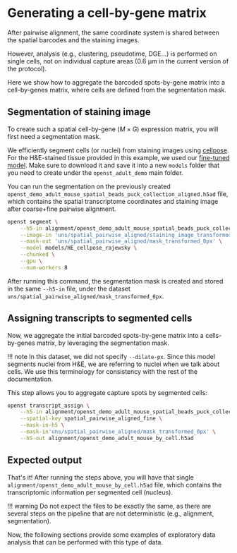 # Generating a cell-by-gene matrix
After pairwise alignment, the same coordinate system is shared between the spatial barcodes and the
staining images. 

However, analysis (e.g., clustering, pseudotime, DGE...) is performed on single cells, not on individual capture areas 
(0.6 μm in the current version of the protocol).

Here we show how to aggregate the barcoded spots-by-gene matrix
into a cell-by-genes matrix, where cells are defined from the segmentation mask.

## Segmentation of staining image
To create such a spatial cell-by-gene ($M\times G$) expression matrix, you will first need a segmentation mask.

We efficiently segment cells (or nuclei) from staining images using [cellpose](https://github.com/MouseLand/cellpose).
For the H&E-stained tissue provided in this example, we used our [fine-tuned model](https://github.com/rajewsky-lab/openst/blob/main/models/HE_cellpose_rajewsky).
Make sure to download it and save it into a new `models` folder that you need to create under the `openst_adult_demo` main folder.

You can run the segmentation on the previously created `openst_demo_adult_mouse_spatial_beads_puck_collection_aligned.h5ad` file, which
contains the spatial transcriptome coordinates and staining image after coarse+fine pairwise alignment.

```sh
openst segment \
    --h5-in alignment/openst_demo_adult_mouse_spatial_beads_puck_collection_aligned.h5ad \
    --image-in 'uns/spatial_pairwise_aligned/staining_image_transformed' \
    --mask-out 'uns/spatial_pairwise_aligned/mask_transformed_0px' \
    --model models/HE_cellpose_rajewsky \
    --chunked \
    --gpu \
    --num-workers 8
```

After running this command, the segmentation mask is created and stored in the same `--h5-in` file, under
the dataset `uns/spatial_pairwise_aligned/mask_transformed_0px`.

## Assigning transcripts to segmented cells
Now, we aggregate the initial barcoded spots-by-gene matrix into a cells-by-genes matrix, by leveraging the
segmentation mask.

!!! note
    In this dataset, we did not specify `--dilate-px`. Since this model segments nuclei from H&E, we are referring
    to nuclei when we talk about cells. We use this terminology for consistency with the rest of the documentation.

This step allows you to aggregate capture spots by segmented cells:

```sh
openst transcript_assign \
    --h5-in alignment/openst_demo_adult_mouse_spatial_beads_puck_collection_aligned.h5ad \
    --spatial-key spatial_pairwise_aligned_fine \
    --mask-in-h5 \
    --mask-in'uns/spatial_pairwise_aligned/mask_transformed_0px' \
    --h5-out alignment/openst_demo_adult_mouse_by_cell.h5ad
```

## Expected output
That's it! After running the steps above, you will have that single `alignment/openst_demo_adult_mouse_by_cell.h5ad` file,
which contains the transcriptomic information per segmented cell (nucleus).

!!! warning
    Do not expect the files to be exactly the same, as there are several
    steps on the pipeline that are not deterministic (e.g., alignment, segmentation).

Now, the following sections provide some examples of exploratory data analysis that can be performed with this type of data.